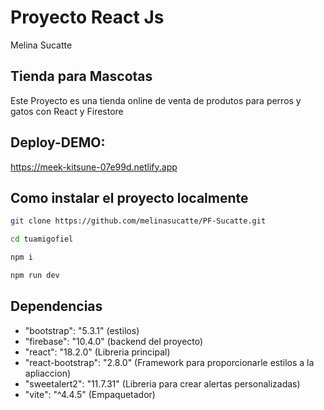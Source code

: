 # Proyecto React Js
Melina Sucatte
## Tienda para Mascotas
Este Proyecto es una tienda online de venta de produtos para perros y gatos con React y Firestore
## Deploy-DEMO:
https://meek-kitsune-07e99d.netlify.app
## Como instalar el proyecto localmente
``` bash
git clone https://github.com/melinasucatte/PF-Sucatte.git
```
``` bash
cd tuamigofiel
```
``` bash
npm i
```
``` bash
npm run dev
```

## Dependencias

* "bootstrap": "5.3.1" (estilos)
* "firebase": "10.4.0" (backend del proyecto)
* "react": "18.2.0" (Libreria principal)
* "react-bootstrap": "2.8.0" (Framework para proporcionarle estilos a la apliaccion)
* "sweetalert2": "11.7.31" (Libreria para crear alertas personalizadas)
* "vite": "^4.4.5" (Empaquetador)




